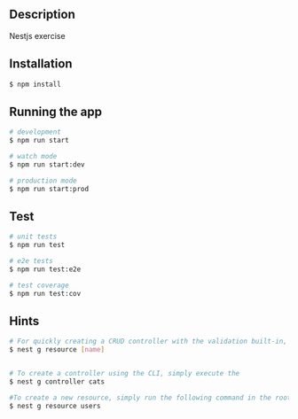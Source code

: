 ## Description

Nestjs exercise

## Installation

```bash
$ npm install
```

## Running the app

```bash
# development
$ npm run start

# watch mode
$ npm run start:dev

# production mode
$ npm run start:prod
```

## Test

```bash
# unit tests
$ npm run test

# e2e tests
$ npm run test:e2e

# test coverage
$ npm run test:cov
```



## Hints
```bash
# For quickly creating a CRUD controller with the validation built-in, you may use the CLI's CRUD generator: 
$ nest g resource [name]


# To create a controller using the CLI, simply execute the 
$ nest g controller cats

#To create a new resource, simply run the following command in the root directory of your project:
$ nest g resource users
